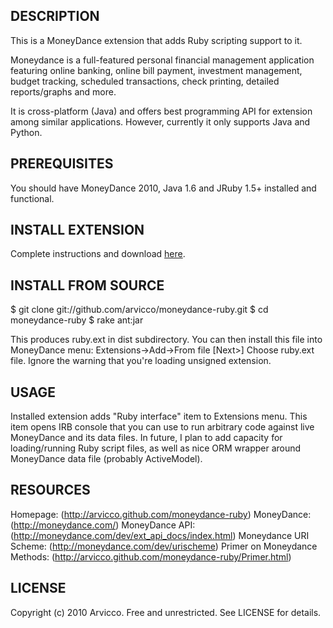 DESCRIPTION
-----------

This is a MoneyDance extension that adds Ruby scripting support to it.

Moneydance is a full-featured personal financial management application featuring
online banking, online bill payment, investment management, budget tracking,
scheduled transactions, check printing, detailed reports/graphs and more.

It is cross-platform (Java) and offers best programming API for extension among
similar applications. However, currently it only supports Java and Python.

PREREQUISITES
-----------

You should have MoneyDance 2010, Java 1.6 and JRuby 1.5+ installed and functional.

INSTALL EXTENSION
-----------

Complete instructions and download [here](http://arvicco.github.com/moneydance-ruby).

INSTALL FROM SOURCE
-----------

  $ git clone git://github.com/arvicco/moneydance-ruby.git
  $ cd moneydance-ruby
  $ rake ant:jar

This produces ruby.ext in dist subdirectory. You can then install this file into
MoneyDance menu: Extensions->Add->From file [Next>] Choose ruby.ext file.
Ignore the warning that you're loading unsigned extension.

USAGE
-----------

Installed extension adds "Ruby interface" item to Extensions menu. This item opens
IRB console that you can use to run arbitrary code against live MoneyDance and its
data files. In future, I plan to add capacity for loading/running Ruby script files,
as well as nice ORM wrapper around MoneyDance data file (probably ActiveModel).

RESOURCES
-----------

Homepage: (http://arvicco.github.com/moneydance-ruby)
MoneyDance: (http://moneydance.com/)
MoneyDance API: (http://moneydance.com/dev/ext_api_docs/index.html)
Moneydance URI Scheme: (http://moneydance.com/dev/urischeme)
Primer on Moneydance Methods: (http://arvicco.github.com/moneydance-ruby/Primer.html)

LICENSE
-----------

Copyright (c) 2010 Arvicco. Free and unrestricted. See LICENSE for details.